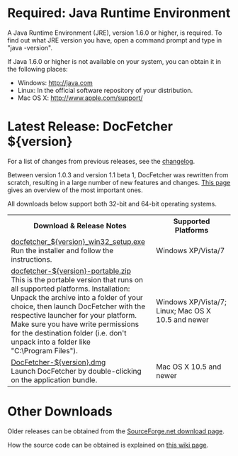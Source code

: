 Required: Java Runtime Environment
==================================
A Java Runtime Environment (JRE), version 1.6.0 or higher, is required. To find
out what JRE version you have, open a command prompt and type in
"java -version".

If Java 1.6.0 or higher is not available on your system, you can obtain it in
the following places:

* Windows: <http://java.com>
* Linux: In the official software repository of your distribution.
* Mac OS&nbsp;X: <http://www.apple.com/support/>

Latest Release: DocFetcher ${version}
=====================================

For a list of changes from previous releases, see the [changelog](http://docfetcher.sourceforge.net/wiki/doku.php?id=changelog).

Between version 1.0.3 and version 1.1 beta 1, DocFetcher was rewritten from scratch, resulting in a large number of new features and changes. [This page](http://docfetcher.sourceforge.net/wiki/doku.php?id=changes_in_v1.1) gives an overview of the most important ones.

All downloads below support both 32-bit and 64-bit operating systems.

<table>
<tr>
<th>Download & Release Notes</th>
<th>Supported Platforms</th>
</tr>
<tr>
<td align="left"><a href="http://sourceforge.net/projects/docfetcher/files/docfetcher/${version}/docfetcher_${version}_win32_setup.exe/download">docfetcher_${version}_win32_setup.exe</a> <br/> Run the installer and follow the instructions.</td>
<td>Windows&nbsp;XP/Vista/7</td>
</tr>
<tr>
<td align="left"><a href="http://sourceforge.net/projects/docfetcher/files/docfetcher/${version}/docfetcher-${version}-portable.zip/download">docfetcher-${version}-portable.zip</a> <br/> This is the portable version that runs on all supported platforms. Installation: Unpack the archive into a folder of your choice, then launch DocFetcher with the respective launcher for your platform. Make sure you have write permissions for the destination folder (i.e. don't unpack into a folder like "C:\Program&nbsp;Files").
</td>
<td>Windows&nbsp;XP/Vista/7; Linux; Mac OS&nbsp;X 10.5 and newer</td>
</tr>
<tr>
<td align="left"><a href="http://sourceforge.net/projects/docfetcher/files/docfetcher/${version}/DocFetcher-${version}.dmg/download">DocFetcher-${version}.dmg</a> <br/> Launch DocFetcher by double-clicking on the application bundle.</td>
<td>Mac OS&nbsp;X 10.5 and newer</td>
</tr>
</table>

Other Downloads
===============
Older releases can be obtained from the [SourceForge.net download page](http://sourceforge.net/projects/docfetcher/files/docfetcher/).

How the source code can be obtained is explained on [this wiki page](http://docfetcher.sourceforge.net/wiki/doku.php?id=source_code).
